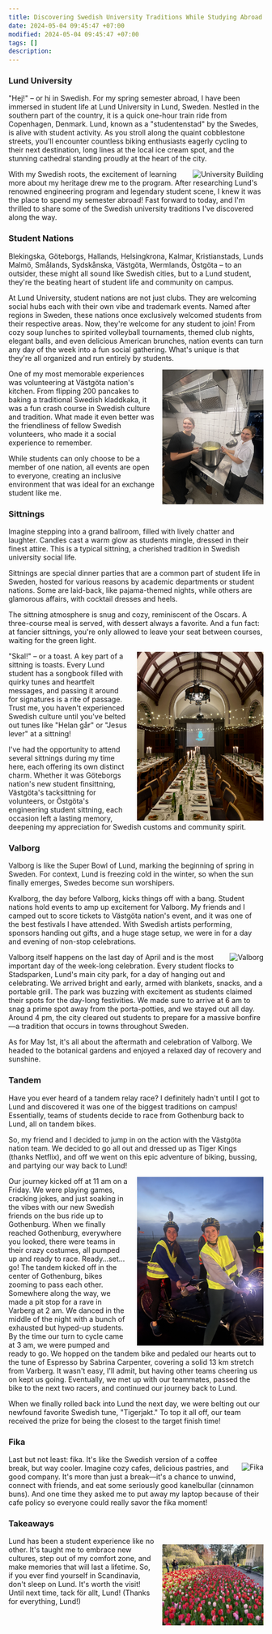```yaml
---
title: Discovering Swedish University Traditions While Studying Abroad
date: 2024-05-04 09:45:47 +07:00
modified: 2024-05-04 09:45:47 +07:00
tags: []
description:
---
```

### Lund University

"Hej!" – or hi in Swedish. For my spring semester abroad, I have been immersed in student life at Lund University in Lund, Sweden. Nestled in the southern part of the country, it is a quick one-hour train ride from Copenhagen, Denmark. Lund, known as a "studentenstad" by the Swedes, is alive with student activity. As you stroll along the quaint cobblestone streets, you'll encounter countless biking enthusiasts eagerly cycling to their next destination, long lines at the local ice cream spot, and the stunning cathedral standing proudly at the heart of the city.

<div style="float: right; margin-left: 15px;">
  <img src="../UniversityBuilding.JPG" alt="University Building" width="225">
</div>

With my Swedish roots, the excitement of learning more about my heritage drew me to the program. After researching Lund's renowned engineering program and legendary student scene, I knew it was the place to spend my semester abroad! Fast forward to today, and I'm thrilled to share some of the Swedish university traditions I've discovered along the way.



### Student Nations

Blekingska, Göteborgs, Hallands, Helsingkrona, Kalmar, Kristianstads, Lunds Malmö, Smålands, Sydskånska, Västgöta, Wermlands, Östgöta – to an outsider, these might all sound like Swedish cities, but to a Lund student, they're the beating heart of student life and community on campus.

At Lund University, student nations are not just clubs. They are welcoming social hubs each with their own vibe and trademark events. Named after regions in Sweden, these nations once exclusively welcomed students from their respective areas. Now, they're welcome for any student to join! From cozy soup lunches to spirited volleyball tournaments, themed club nights, elegant balls, and even delicious American brunches, nation events can turn any day of the week into a fun social gathering. What's unique is that they're all organized and run entirely by students.

<div style="float: right; margin-left: 15px;">
  <img src="../VGKitchenVolunteering.JPG" alt="Sittning" width=200>
</div>

One of my most memorable experiences was volunteering at Västgöta nation's kitchen. From flipping 200 pancakes to baking a traditional Swedish kladdkaka, it was a fun crash course in Swedish culture and tradition. What made it even better was the friendliness of fellow Swedish volunteers, who made it a social experience to remember.

While students can only choose to be a member of one nation, all events are open to everyone, creating an inclusive environment that was ideal for an exchange student like me.


### Sittnings

Imagine stepping into a grand ballroom, filled with lively chatter and laughter. Candles cast a warm glow as students mingle, dressed in their finest attire. This is a typical sittning, a cherished tradition in Swedish university social life.

Sittnings are special dinner parties that are a common part of student life in Sweden, hosted for various reasons by academic departments or student nations. Some are laid-back, like pajama-themed nights, while others are glamorous affairs, with cocktail dresses and heels.

The sittning atmosphere is snug and cozy, reminiscent of the Oscars. A three-course meal is served, with dessert always a favorite. And a fun fact: at fancier sittnings, you're only allowed to leave your seat between courses, waiting for the green light.

<div style="float: right; margin-left: 15px;">
  <img src="../Sittning.JPG" alt="Sittning" width=250>
</div>

"Skal!" – or a toast. A key part of a sittning is toasts. Every Lund student has a songbook filled with quirky tunes and heartfelt messages, and passing it around for signatures is a rite of passage. Trust me, you haven't experienced Swedish culture until you've belted out tunes like "Helan går" or "Jesus lever" at a sittning!

I've had the opportunity to attend several sittnings during my time here, each offering its own distinct charm. Whether it was Göteborgs nation's new student finsittning, Västgöta's tacksittning for volunteers, or Östgöta's engineering student sittning, each occasion left a lasting memory, deepening my appreciation for Swedish customs and community spirit.


### Valborg 

Valborg is like the Super Bowl of Lund, marking the beginning of spring in Sweden. For context, Lund is freezing cold in the winter, so when the sun finally emerges, Swedes become sun worshipers.

Kvalborg, the day before Valborg, kicks things off with a bang. Student nations hold events to amp up excitement for Valborg. My friends and I camped out to score tickets to Västgöta nation's event, and it was one of the best festivals I have attended. With Swedish artists performing, sponsors handing out gifts, and a huge stage setup, we were in for a day and evening of non-stop celebrations. 

<div style="float: right; margin-left: 15px;">
  <img src="../Valborg.JPG" alt="Valborg" width=250>
</div>

Valborg itself happens on the last day of April and is the most important day of the week-long celebration. Every student flocks to Stadsparken, Lund's main city park, for a day of hanging out and celebrating. We arrived bright and early, armed with blankets, snacks, and a portable grill. The park was buzzing with excitement as students claimed their spots for the day-long festivities. We made sure to arrive at 6 am to snag a prime spot away from the porta-potties, and we stayed out all day. Around 4 pm, the city cleared out students to prepare for a massive bonfire—a tradition that occurs in towns throughout Sweden. 

As for May 1st, it's all about the aftermath and celebration of Valborg. We headed to the botanical gardens and enjoyed a relaxed day of recovery and sunshine.

### Tandem

Have you ever heard of a tandem relay race? I definitely hadn't until I got to Lund and discovered it was one of the biggest traditions on campus! Essentially, teams of students decide to race from Gothenburg back to Lund, all on tandem bikes.

So, my friend and I decided to jump in on the action with the Västgöta nation team. We decided to go all out and dressed up as Tiger Kings (thanks Netflix), and off we went on this epic adventure of biking, bussing, and partying our way back to Lund!

<div style="float: right; margin-left: 15px;">
  <img src="../TandemRace.JPG" alt="Tandem" width=250>
</div>

Our journey kicked off at 11 am on a Friday. We were playing games, cracking jokes, and just soaking in the vibes with our new Swedish friends on the bus ride up to Gothenburg. When we finally reached Gothenburg, everywhere you looked, there were teams in their crazy costumes, all pumped up and ready to race. Ready…set…go! The tandem kicked off in the center of Gothenburg, bikes zooming to pass each other. Somewhere along the way, we made a pit stop for a rave in Varberg at 2 am. We danced in the middle of the night with a bunch of exhausted but hyped-up students. By the time our turn to cycle came at 3 am, we were pumped and ready to go. We hopped on the tandem bike and pedaled our hearts out to the tune of Espresso by Sabrina Carpenter, covering a solid 13 km stretch from Varberg. It wasn't easy, I'll admit, but having other teams cheering us on kept us going. Eventually, we met up with our teammates, passed the bike to the next two racers, and continued our journey back to Lund.

When we finally rolled back into Lund the next day, we were belting out our newfound favorite Swedish tune, "Tigerjakt." To top it all off, our team received the prize for being the closest to the target finish time! 


### Fika

<div style="float: right; margin-left: 15px; margin-top: 15px;">
  <img src="../Fika.JPG" alt="Fika" width=200>
</div>

Last but not least: fika. It's like the Swedish version of a coffee break, but way cooler. Imagine cozy cafes, delicious pastries, and good company. It's more than just a break—it's a chance to unwind, connect with friends, and eat some seriously good kanelbullar (cinnamon buns). And one time they asked me to put away my laptop because of their cafe policy so everyone could really savor the fika moment!

### Takeaways

<div style="float: right; margin-left: 15px; margin-top: 15px;">
  <img src="../BotanicalGarden.JPG" alt="Garden" width=200 >
</div>

Lund has been a student experience like no other. It's taught me to embrace new cultures, step out of my comfort zone, and make memories that will last a lifetime. So, if you ever find yourself in Scandinavia, don't sleep on Lund. It's worth the visit! Until next time, tack för allt, Lund! (Thanks for everything, Lund!)
